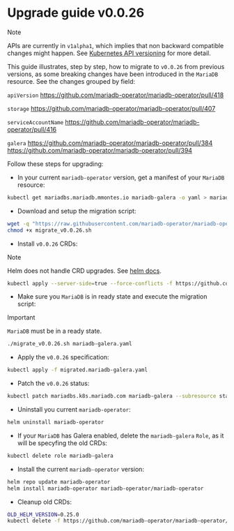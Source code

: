 # Upgrade guide v0.0.26

> [!NOTE]  
> APIs are currently in `v1alpha1`, which implies that non backward compatible changes might happen. See [Kubernetes API versioning](https://kubernetes.io/docs/reference/using-api/#api-versioning) for more detail.

This guide illustrates, step by step, how to migrate to `v0.0.26` from previous versions, as some breaking changes have been introduced in the `MariaDB` resource. See the changes grouped by field:

`apiVersion`
https://github.com/mariadb-operator/mariadb-operator/pull/418

`storage`
https://github.com/mariadb-operator/mariadb-operator/pull/407

`serviceAccountName`
https://github.com/mariadb-operator/mariadb-operator/pull/416

`galera`
https://github.com/mariadb-operator/mariadb-operator/pull/384
https://github.com/mariadb-operator/mariadb-operator/pull/394

Follow these steps for upgrading:

- In your current `mariadb-operator` version, get a manifest of your `MariaDB` resource:
```bash
kubectl get mariadbs.mariadb.mmontes.io mariadb-galera -o yaml > mariadb-galera.yaml
```

- Download and setup the migration script:
```bash
wget -q "https://raw.githubusercontent.com/mariadb-operator/mariadb-operator/main/hack/migrate_v0.0.26.sh"
chmod +x migrate_v0.0.26.sh
```

- Install `v0.0.26` CRDs:
> [!NOTE]  
> Helm does not handle CRD upgrades. See [helm docs](https://helm.sh/docs/chart_best_practices/custom_resource_definitions/#some-caveats-and-explanations).

```bash
kubectl apply --server-side=true --force-conflicts -f https://github.com/mariadb-operator/mariadb-operator/releases/download/helm-chart-0.26.0/crds.yaml
```

- Make sure you `MariaDB` is in ready state and execute the migration script:
> [!IMPORTANT]  
> `MariaDB` must be in a ready state.

```bash
./migrate_v0.0.26.sh mariadb-galera.yaml
```

- Apply the `v0.0.26` specification:
```bash
kubectl apply -f migrated.mariadb-galera.yaml
```

- Patch the `v0.0.26` status:
```bash
kubectl patch mariadbs.k8s.mariadb.com mariadb-galera --subresource status --type merge -p "$(cat status.mariadb-galera.yaml)"
```

- Uninstall you current `mariadb-operator`:
```bash
helm uninstall mariadb-operator
```

- If your `MariaDB` has Galera enabled, delete the `mariadb-galera` `Role`, as it will be specyfing the old CRDs:
```bash
kubectl delete role mariadb-galera
```

- Install the current `mariadb-operator` version:
```bash
helm repo update mariadb-operator
helm install mariadb-operator mariadb-operator/mariadb-operator
```

- Cleanup old CRDs:
```bash
OLD_HELM_VERSION=0.25.0
kubectl delete -f https://github.com/mariadb-operator/mariadb-operator/releases/download/helm-chart-${OLD_HELM_VERSION}/crds.yaml
```